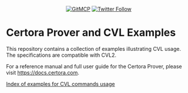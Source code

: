 <div align="center">

[![GitMCP](https://img.shields.io/endpoint?url=https://gitmcp.io/badge/Certora/Examples)](https://gitmcp.io/Certora/Examples)
[![Twitter Follow](https://img.shields.io/twitter/follow/certorainc?style=social)](https://x.com/certorainc)
</div>

# Certora Prover and CVL Examples
This repository contains a collection of examples illustrating CVL usage.
The specifications are compatible with CVL2.

For a reference manual and full user guide for the Certora Prover, please visit https://docs.certora.com.

[Index of examples for CVL commands usage](https://github.com/Certora/Examples/blob/master/CVLByExample/README.md)
